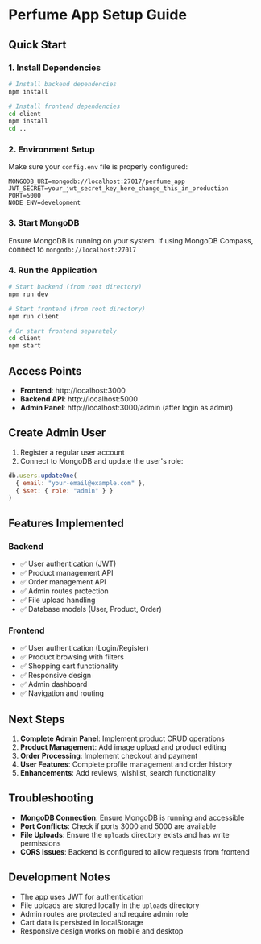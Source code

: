 # Perfume App Setup Guide

## Quick Start

### 1. Install Dependencies

```bash
# Install backend dependencies
npm install

# Install frontend dependencies
cd client
npm install
cd ..
```

### 2. Environment Setup

Make sure your `config.env` file is properly configured:
```env
MONGODB_URI=mongodb://localhost:27017/perfume_app
JWT_SECRET=your_jwt_secret_key_here_change_this_in_production
PORT=5000
NODE_ENV=development
```

### 3. Start MongoDB

Ensure MongoDB is running on your system. If using MongoDB Compass, connect to `mongodb://localhost:27017`

### 4. Run the Application

```bash
# Start backend (from root directory)
npm run dev

# Start frontend (from root directory)
npm run client

# Or start frontend separately
cd client
npm start
```

## Access Points

- **Frontend**: http://localhost:3000
- **Backend API**: http://localhost:5000
- **Admin Panel**: http://localhost:3000/admin (after login as admin)

## Create Admin User

1. Register a regular user account
2. Connect to MongoDB and update the user's role:
```javascript
db.users.updateOne(
  { email: "your-email@example.com" },
  { $set: { role: "admin" } }
)
```

## Features Implemented

### Backend
- ✅ User authentication (JWT)
- ✅ Product management API
- ✅ Order management API
- ✅ Admin routes protection
- ✅ File upload handling
- ✅ Database models (User, Product, Order)

### Frontend
- ✅ User authentication (Login/Register)
- ✅ Product browsing with filters
- ✅ Shopping cart functionality
- ✅ Responsive design
- ✅ Admin dashboard
- ✅ Navigation and routing

## Next Steps

1. **Complete Admin Panel**: Implement product CRUD operations
2. **Product Management**: Add image upload and product editing
3. **Order Processing**: Implement checkout and payment
4. **User Features**: Complete profile management and order history
5. **Enhancements**: Add reviews, wishlist, search functionality

## Troubleshooting

- **MongoDB Connection**: Ensure MongoDB is running and accessible
- **Port Conflicts**: Check if ports 3000 and 5000 are available
- **File Uploads**: Ensure the `uploads` directory exists and has write permissions
- **CORS Issues**: Backend is configured to allow requests from frontend

## Development Notes

- The app uses JWT for authentication
- File uploads are stored locally in the `uploads` directory
- Admin routes are protected and require admin role
- Cart data is persisted in localStorage
- Responsive design works on mobile and desktop
